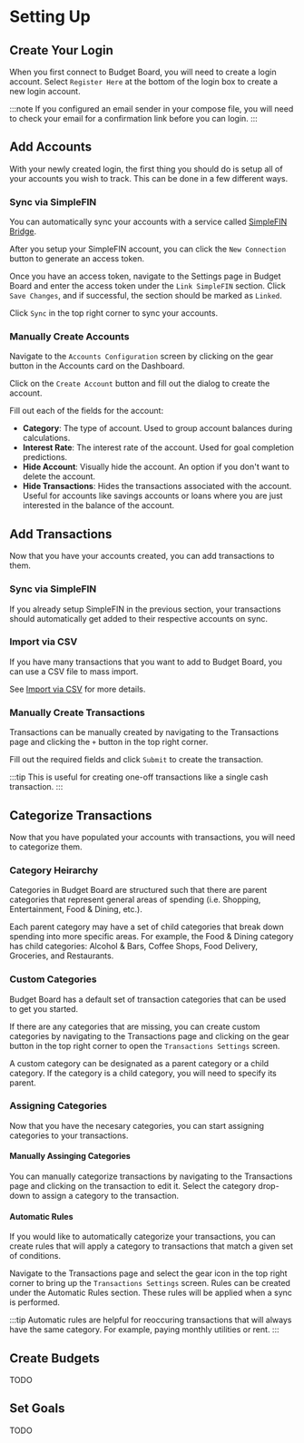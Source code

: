# Setting Up

## Create Your Login

When you first connect to Budget Board, you will need to create a login account. Select `Register Here` at the bottom of the login box to create a new login account.

:::note
If you configured an email sender in your compose file, you will need to check your email for a confirmation link before you can login.
:::

## Add Accounts

With your newly created login, the first thing you should do is setup all of your accounts you wish to track. This can be done in a few different ways.

### Sync via SimpleFIN

You can automatically sync your accounts with a service called [SimpleFIN Bridge](https://beta-bridge.simplefin.org/).

After you setup your SimpleFIN account, you can click the `New Connection` button to generate an access token.

Once you have an access token, navigate to the Settings page in Budget Board and enter the access token under the `Link SimpleFIN` section. Click `Save Changes`, and if successful, the section should be marked as `Linked`.

Click `Sync` in the top right corner to sync your accounts.

### Manually Create Accounts

Navigate to the `Accounts Configuration` screen by clicking on the gear button in the Accounts card on the Dashboard.

Click on the `Create Account` button and fill out the dialog to create the account.

Fill out each of the fields for the account:

- **Category**: The type of account. Used to group account balances during calculations.
- **Interest Rate**: The interest rate of the account. Used for goal completion predictions.
- **Hide Account**: Visually hide the account. An option if you don't want to delete the account.
- **Hide Transactions**: Hides the transactions associated with the account. Useful for accounts like savings accounts or loans where you are just interested in the balance of the account.

## Add Transactions

Now that you have your accounts created, you can add transactions to them.

### Sync via SimpleFIN

If you already setup SimpleFIN in the previous section, your transactions should automatically get added to their respective accounts on sync.

### Import via CSV

If you have many transactions that you want to add to Budget Board, you can use a CSV file to mass import.

See [Import via CSV](features/importing-data#import-via-csv) for more details.

### Manually Create Transactions

Transactions can be manually created by navigating to the Transactions page and clicking the `+` button in the top right corner.

Fill out the required fields and click `Submit` to create the transaction.

:::tip
This is useful for creating one-off transactions like a single cash transaction.
:::

## Categorize Transactions

Now that you have populated your accounts with transactions, you will need to categorize them.

### Category Heirarchy

Categories in Budget Board are structured such that there are parent categories that represent general areas of spending (i.e. Shopping, Entertainment, Food & Dining, etc.).

Each parent category may have a set of child categories that break down spending into more specific areas. For example, the Food & Dining category has child categories: Alcohol & Bars, Coffee Shops, Food Delivery, Groceries, and Restaurants.

### Custom Categories

Budget Board has a default set of transaction categories that can be used to get you started.

If there are any categories that are missing, you can create custom categories by navigating to the Transactions page and clicking on the gear button in the top right corner to open the `Transactions Settings` screen.

A custom category can be designated as a parent category or a child category. If the category is a child category, you will need to specify its parent.

### Assigning Categories

Now that you have the necesary categories, you can start assigning categories to your transactions.

#### Manually Assinging Categories

You can manually categorize transactions by navigating to the Transactions page and clicking on the transaction to edit it. Select the category drop-down to assign a category to the transaction.

#### Automatic Rules

If you would like to automatically categorize your transactions, you can create rules that will apply a category to transactions that match a given set of conditions.

Navigate to the Transactions page and select the gear icon in the top right corner to bring up the `Transactions Settings` screen. Rules can be created under the Automatic Rules section. These rules will be applied when a sync is performed.

:::tip
Automatic rules are helpful for reoccuring transactions that will always have the same category. For example, paying monthly utilities or rent.
:::

## Create Budgets

TODO

## Set Goals

TODO
